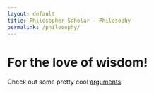 ```yaml
---
layout: default
title: Philosopher Scholar - Philosophy
permalink: /philosophy/
---
```


# For the love of wisdom!

Check out some pretty cool [arguments](/philosophy/arguments/).
